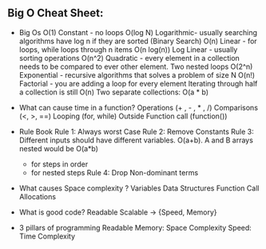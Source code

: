 ## Big O Cheat Sheet:

- Big Os
    O(1) Constant - no loops
    O(log N) Logarithmic- usually searching algorithms have log n if they are sorted (Binary Search)
    O(n) Linear - for loops, while loops through n items
    O(n log(n)) Log Linear - usually sorting operations
    O(n^2) Quadratic - every element in a collection needs to be compared to ever other element. Two nested loops
    O(2^n) Exponential - recursive algorithms that solves a problem of size N
    O(n!) Factorial - you are adding a loop for every element
    Iterating through half a collection is still O(n)
    Two separate collections: O(a * b)

- What can cause time in a function?
    Operations (+ , - , * , /)
    Comparisons (<, >, ==)
    Looping (for, while)
    Outside Function call (function())

- Rule Book
    Rule 1: Always worst Case
    Rule 2: Remove Constants
    Rule 3: Different inputs should have different variables. O(a+b). A and B arrays nested would be
    O(a*b)
    + for steps in order
    * for nested steps
    Rule 4: Drop Non-dominant terms

- What causes Space complexity ?
    Variables
    Data Structures
    Function Call
    Allocations

- What is good code?
    Readable
    Scalable -> {Speed, Memory}

- 3 pillars of programming
    Readable
    Memory: Space Complexity
    Speed: Time Complexity